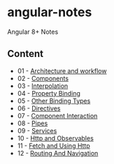 # angular-notes
Angular 8+ Notes  

## Content  
* 01 - [Architecture and workflow](https://github.com/youhengchan/angular-notes/blob/master/angular-01-Architecture-and-%20workflow.md)  
* 02 - [Components](https://github.com/youhengchan/angular-notes/blob/master/angular-02-components.md)    
* 03 - [Interpolation](https://github.com/youhengchan/angular-notes/blob/master/angular-03-interpolation.md)
* 04 - [Property Binding](https://github.com/youhengchan/angular-notes/blob/master/angular-04-property-binding.md)
* 05 - [Other Binding Types](https://github.com/youhengchan/angular-notes/blob/master/angular-05-09-binding.md)
* 06 - [Directives](https://github.com/youhengchan/angular-notes/blob/master/angular-10-12-directives.md)
* 07 - [Component Interaction](https://github.com/youhengchan/angular-notes/blob/master/angular-13-component-interation.zip)
* 08 - [Pipes](https://github.com/youhengchan/angular-notes/blob/master/angular-14-pipes.md)
* 09 - [Services](https://github.com/youhengchan/angular-notes/blob/master/angular-15-17-service.md)
* 10 - [Http and Observables](https://github.com/youhengchan/angular-notes/blob/master/angular-18-http-and-observables.png)
* 11 - [Fetch and Using Http](https://github.com/youhengchan/angular-notes/blob/master/angular-19-fetch-and-using-http.md)
* 12 - [Routing And Navigation](https://github.com/youhengchan/angular-notes/blob/master/angular-21-routing-and-navigation.md)
